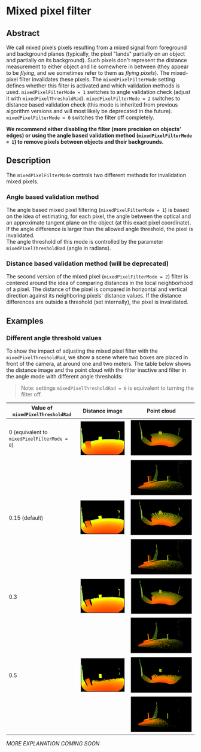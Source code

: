 # Mixed pixel filter
## Abstract

We call mixed pixels pixels resulting from a mixed signal from foreground and background planes (typically, the pixel "lands" partially on an object and partially on its background). Such pixels don't represent the distance measurement to either object and lie somewhere in between (they appear to be *flying*, and we sometimes refer to them as *flying pixels*). The mixed-pixel filter invalidates these pixels. The `mixedPixelFilterMode` setting defines whether this filter is activated and which validation methods is used. `mixedPixelFilterMode = 1` switches to angle validation check (adjust it with `mixedPixelThresholdRad`). `mixedPixelFilterMode = 2` switches to distance based validation check (this mode is inherited from previous algorithm versions and will most likely be deprecated in the future). `mixedPixelFilterMode = 0` switches the filter off completely. 

**We recommend either disabling the filter (more precision on objects' edges) or using the angle based validation method (`mixedPixelFilterMode = 1`) to remove pixels between objects and their backgrounds.**


## Description
The `mixedPixelFilterMode` controls two different methods for invalidation mixed pixels.  

### Angle based validation method  
The angle based mixed pixel filtering (`mixedPixelFilterMode = 1`) is based on the idea of estimating, for each pixel, the angle between the optical and an approximate tangent plane on the object (at this exact pixel coordinate). If the angle difference is larger than the allowed angle threshold, the pixel is invalidated.  
The angle threshold of this mode is controlled by the parameter `mixedPixelThresholdRad` (angle in radians).

### Distance based validation method (will be deprecated)
The second version of the mixed pixel (`mixedPixelFilterMode = 2`) filter is centered around the idea of comparing distances in the local neighborhood of a pixel. The distance of the pixel is compared in horizontal and vertical direction against its neighboring pixels' distance values. If the distance differences are outside a threshold (set internally), the pixel is invalidated.

## Examples
### Different angle threshold values

To show the impact of adjusting the mixed pixel filter with the `mixedPixelThresholdRad`, we show a scene where two boxes are placed in front of the camera, at around one and two meters. The table below shows the distance image and the point cloud with the filter inactive and filter in the angle mode with different angle thresholds:

> Note: settings `mixedPixelThresholdRad = 0` is equivalent to turning the filter off.

| Value of `mixedPixelThresholdRad`| Distance image| Point cloud|
|--|--|--|
| 0 (equivalent to `mixedPixelFilterMode = 0`)| ![Mixed pixels filter disabled - distance](resources/mixed_pixel_0_distance.png)|![Mixed pixels filter disabled - view 1](resources/mixed_pixel_rad_0_view1.png)|
| | | ![Mixed pixels filter disabled - view ](resources/mixed_pixel_rad_0_view2.png)|
| 0.15 (default)| ![Mixed pixels filter `mixedPixelThresholdRad = 0.15` - distance](resources/mixed_pixel_rad_015_distance.png)| ![Mixed pixels filter `mixedPixelThresholdRad = 0.15` - view 1](resources/mixed_pixel_rad_015_view1.png)|
| | | ![Mixed pixels filter `mixedPixelThresholdRad = 0.15` - view 2](resources/mixed_pixel_rad_015_view2.png)|
| 0.3| ![Mixed pixels filter `mixedPixelThresholdRad = 0.3` - distance](resources/mixed_pixel__rad_03_distance.png)| ![Mixed pixels filter `mixedPixelThresholdRad = 0.3` - view 1](resources/mixed_pixel_rad_03_view1.png)|
| | | ![Mixed pixels filter `mixedPixelThresholdRad = 0.3` - view ](resources/mixed_pixel_rad_03_view2.png)|
| 0.5| ![Mixed pixels filter `mixedPixelThresholdRad = 0.5` - distance](resources/mixed_pixel__rad_05_distance.png)| ![Mixed pixels filter `mixedPixelThresholdRad = 0.5` - view 1](resources/mixed_pixel_rad_05_view1.png)|
| | | ![Mixed pixels filter `mixedPixelThresholdRad = 0.5` - view 2](resources/mixed_pixel_rad_05_view2.png)|

*MORE EXPLANATION COMING SOON*


